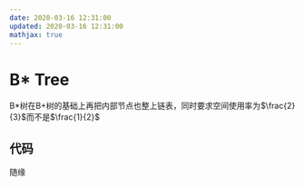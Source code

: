 ```yaml
---
date: 2020-03-16 12:31:00
updated: 2020-03-16 12:31:00
mathjax: true
---
```

# B* Tree
 B*树在B+树的基础上再把内部节点也整上链表，同时要求空间使用率为$\frac{2}{3}$而不是$\frac{1}{2}$

## 代码
 随缘